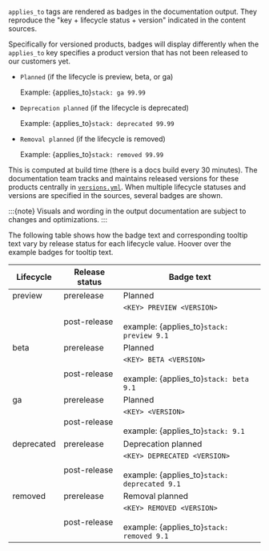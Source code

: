 `applies_to` tags are rendered as badges in the documentation output. They reproduce the "key + lifecycle status + version" indicated in the content sources.

Specifically for versioned products, badges will display differently when the `applies_to` key specifies a product version that has not been released to our customers yet.

* `Planned` (if the lifecycle is preview, beta, or ga)
  
  Example: {applies_to}`stack: ga 99.99`
* `Deprecation planned` (if the lifecycle is deprecated)
  
  Example: {applies_to}`stack: deprecated 99.99`
* `Removal planned` (if the lifecycle is removed)

  Example: {applies_to}`stack: removed 99.99`

This is computed at build time (there is a docs build every 30 minutes). The documentation team tracks and maintains released versions for these products centrally in [`versions.yml`](https://github.com/elastic/docs-builder/blob/main/config/versions.yml). 
When multiple lifecycle statuses and versions are specified in the sources, several badges are shown.

:::{note}
Visuals and wording in the output documentation are subject to changes and optimizations.
:::

The following table shows how the badge text and corresponding tooltip text vary by release status for each lifecycle value. Hoover over the example badges for tooltip text.

| Lifecycle   | Release status | Badge text                                                                        |
|-------------|----------------|-----------------------------------------------------------------------------------|
| preview     | prerelease     | Planned                                                                           |
|             | post-release   | `<KEY> PREVIEW <VERSION>` <br><br> example: {applies_to}`stack: preview 9.1`      |
| beta        | prerelease     | Planned                                                                           |
|             | post-release   | `<KEY> BETA <VERSION>` <br><br> example: {applies_to}`stack: beta 9.1`            |
| ga          | prerelease     | Planned                                                                           |
|             | post-release   | `<KEY> <VERSION>` <br><br> example: {applies_to}`stack: 9.1`                      |
| deprecated  | prerelease     | Deprecation planned                                                               |
|             | post-release   | `<KEY> DEPRECATED <VERSION>` <br><br> example: {applies_to}`stack: deprecated 9.1`|
| removed     | prerelease     | Removal planned                                                                   |
|             | post-release   | `<KEY> REMOVED <VERSION>` <br><br> example: {applies_to}`stack: removed 9.1`      |
